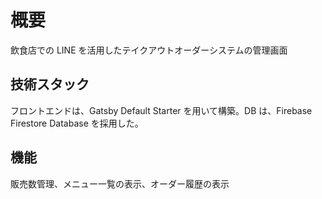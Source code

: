 # 概要

飲食店での LINE を活用したテイクアウトオーダーシステムの管理画面

## 技術スタック

フロントエンドは、Gatsby Default Starter を用いて構築。DB は、Firebase Firestore Database を採用した。

## 機能

販売数管理、メニュー一覧の表示、オーダー履歴の表示

